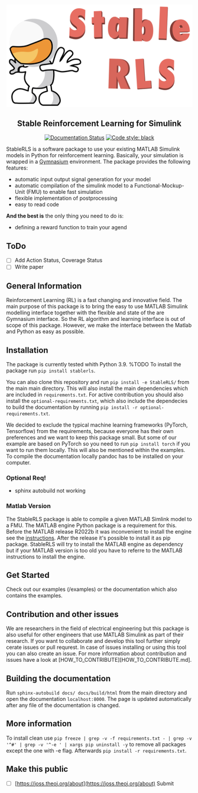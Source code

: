 ![](src/icon.png)

<h2 align="center">Stable Reinforcement Learning for Simulink</h2>

<p align="center">
<a href="https://stablerls.readthedocs.io/en/latest/?badge=latest"><img alt="Documentation Status" src="https://readthedocs.org/projects/stablerls/badge/?version=latest"></a>
<a href="https://github.com/psf/black"><img alt="Code style: black" src="https://img.shields.io/badge/code%20style-black-000000.svg"></a>
</p>


StableRLS is a software package to use your existing MATLAB Simulink models in Python for reinforcement learning. Basically, your simulation is wrapped in a [Gymnasium](https://gymnasium.farama.org/) environment. The package provides the following features:
- automatic input output signal generation for your model
- automatic compilation of the simulink model to a Functional-Mockup-Unit (FMU) to enable fast simulation
- flexible implementation of postprocessing
- easy to read code

**And the best is** the only thing you need to do is:
- defining a reward function to train your agend

## ToDo
- [ ] Add Action Status, Coverage Status
- [ ] Write paper

## General Information
Reinforcement Learning (RL) is a fast changing and innovative field. The main purpose of this package is to bring the easy to use MATLAB Simulink modelling interface together with the flexible and state of the are Gymnasium interface. So the RL algorithm and learning interface is out of scope of this package. However, we make the interface between the Matlab and Python as easy as possible.

## Installation
The package is currently tested whith Python 3.9.
%TODO To install the package run `pip install stablerls`.

You can also clone this repository and run `pip install -e StableRLS/` from the main main directory. This will also install the main dependencies which are included in `requirements.txt`. For active contribution you should also install the `optional-requirements.txt`, which also include the dependecies to build the documentation by running `pip install -r optional-requirements.txt`.

We decided to exclude the typical machine learning frameworks (PyTorch, Tensorflow) from the requirements, because everyone has their own preferences and we want to keep this package small. But some of our example are based on PyTorch so you need to run `pip install torch` if you want to run them locally. This will also be mentioned within the examples. To compile the documentation locally pandoc has to be installed on your computer.

### Optional Req!
- sphinx autobuild not working

### Matlab Version
The StableRLS package is able to compile a given MATLAB Simlink model to a FMU. The MATLAB engine Python package is a requirement for this. Before the MATLAB release R2022b it was inconvenient to install the engine see the [instructions](https://de.mathworks.com/help/matlab/matlab_external/install-the-matlab-engine-for-python.html). After the release it's possible to install it as pip package. StableRLS will try to install the MATLAB engine as dependency but if your MATLAB version is too old you have to referre to the MATLAB instructions to install the engine.  

## Get Started
Check out our examples (/examples) or the documentation which also contains the examples.

## Contribution and other issues
We are researchers in the field of electrical engineering but this package is also useful for other engineers that use MATLAB Simulink as part of their research. If you want to collaborate and develop this tool further simply cerate issues or pull requrest.
In case of issues installing or using this tool you can also create an issue. For more information about contribution and issues have a look at [HOW_TO_CONTRIBUTE][HOW_TO_CONTRIBUTE.md].

## Building the documentation
Run `sphinx-autobuild docs/ docs/build/html` from the main directory and open the documentation `localhost:8000`. The page is updated automatically after any file of the documentation is changed.

## More information
To install clean use `pip freeze | grep -v -f requirements.txt - | grep -v '^#' | grep -v '^-e ' | xargs pip uninstall -y` to remove all packages except the one with -e flag. Afterwards `pip install -r requirements.txt`. 

## Make this public
- [ ] [https://joss.theoj.org/about](https://joss.theoj.org/about) Submit
